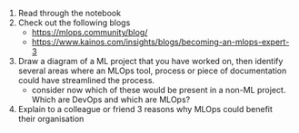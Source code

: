 1. Read through the notebook
2. Check out the following blogs
    - https://mlops.community/blog/
    - https://www.kainos.com/insights/blogs/becoming-an-mlops-expert-3
3. Draw a diagram of a ML project that you have worked on, then identify several areas where an MLOps tool, process or piece of documentation could have streamlined the process.
    - consider now which of these would be present in a non-ML project. Which are DevOps and which are MLOps?
4. Explain to a colleague or friend 3 reasons why MLOps could benefit their organisation